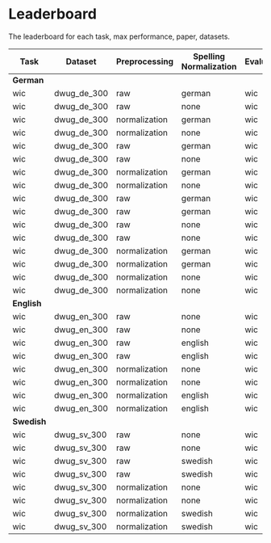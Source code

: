 # Leaderboard

The leaderboard for each task, max performance, paper, datasets.

| Task | Dataset       | Preprocessing  | Spelling Normalization | Evaluation | Model                              | Similarity Metric | Performance (Pearson) | Performance (Spearman) |
|------|---------------|----------------|------------------------|------------|------------------------------------|-------------------|-----------------------|------------------------|
| **German** ||||||||
| wic  | dwug_de_300   | raw            | german                 | wic        | XLMR-Large                         | Cosine            | 0.14                  | 0.16                   |
| wic  | dwug_de_300   | raw            | none                   | wic        | XLMR-Large                         | Cosine            | 0.14                  | 0.16                   |
| wic  | dwug_de_300   | normalization  | german                 | wic        | XLMR-Large                         | Cosine            | 0.13                  | 0.16                   |
| wic  | dwug_de_300   | normalization  | none                   | wic        | XLMR-Large                         | Cosine            | 0.13                  | 0.16                   |
| wic  | dwug_de_300   | raw            | german                 | wic        | XL-Lexeme                          | Cosine            | 0.60                  | 0.56                   |
| wic  | dwug_de_300   | raw            | none                   | wic        | XL-Lexeme                          | Cosine            | 0.60                  | 0.56                   |
| wic  | dwug_de_300   | normalization  | german                 | wic        | XL-Lexeme                          | Cosine            | 0.60                  | 0.56                   |
| wic  | dwug_de_300   | normalization  | none                   | wic        | XL-Lexeme                          | Cosine            | 0.60                  | 0.56                   |
| wic  | dwug_de_300   | raw            | german                 | wic        | deepmistake/WIC_DWUG+XLWSD         | Cosine            | 0.64                  | 0.59                   |
| wic  | dwug_de_300   | raw            | german                 | wic        | deepmistake/WIC+RSS+DWUG+XLWSD     | Cosine            | 0.64                  | 0.60                   |
| wic  | dwug_de_300   | raw            | none                   | wic        | deepmistake/WIC_DWUG+XLWSD         | Cosine            | 0.64                  | 0.59                   |
| wic  | dwug_de_300   | raw            | none                   | wic        | deepmistake/WIC+RSS+DWUG+XLWSD     | Cosine            | 0.64                  | 0.60                   |
| wic  | dwug_de_300   | normalization  | german                 | wic        | deepmistake/WIC_DWUG+XLWSD         | Cosine            | 0.64                  | 0.59                   |
| wic  | dwug_de_300   | normalization  | german                 | wic        | deepmistake/WIC+RSS+DWUG+XLWSD     | Cosine            | 0.64                  | 0.60                   |
| wic  | dwug_de_300   | normalization  | none                   | wic        | deepmistake/WIC_DWUG+XLWSD         | Cosine            | 0.65                  | 0.59                   |
| wic  | dwug_de_300   | normalization  | none                   | wic        | deepmistake/WIC+RSS+DWUG+XLWSD     | Cosine            | 0.64                  | 0.59                   |
| **English** ||||||||
| wic  | dwug_en_300   | raw            | none                   | wic        | deepmistake/WIC_DWUG+XLWSD         | Cosine            | 0.65                  | 0.65                   |
| wic  | dwug_en_300   | raw            | none                   | wic        | deepmistake/WIC+RSS+DWUG+XLWSD     | Cosine            | 0.65                  | 0.63                   |
| wic  | dwug_en_300   | raw            | english                | wic        | deepmistake/WIC_DWUG+XLWSD         | Cosine            | 0.63                  | 0.65                   |
| wic  | dwug_en_300   | raw            | english                | wic        | deepmistake/WIC+RSS+DWUG+XLWSD     | Cosine            | 0.63                  | 0.65                   |
| wic  | dwug_en_300   | normalization  | none                   | wic        | deepmistake/WIC_DWUG+XLWSD         | Cosine            | 0.65                  | 0.65                   |
| wic  | dwug_en_300   | normalization  | none                   | wic        | deepmistake/WIC+RSS+DWUG+XLWSD     | Cosine            | 0.63                  | 0.63                   |
| wic  | dwug_en_300   | normalization  | english                | wic        | deepmistake/WIC_DWUG+XLWSD         | Cosine            | 0.65                  | 0.65                   |
| wic  | dwug_en_300   | normalization  | english                | wic        | deepmistake/WIC+RSS+DWUG+XLWSD     | Cosine            | 0.63                  | 0.63                   |
| **Swedish** ||||||||
| wic  | dwug_sv_300   | raw            | none                   | wic        | deepmistake/WIC_DWUG+XLWSD         | Cosine            | 0.67                  | 0.64                   |
| wic  | dwug_sv_300   | raw            | none                   | wic        | deepmistake/WIC+RSS+DWUG+XLWSD     | Cosine            | 0.66                  | 0.65                   |
| wic  | dwug_sv_300   | raw            | swedish                | wic        | deepmistake/WIC_DWUG+XLWSD         | Cosine            | 0.67                  | 0.64                   |
| wic  | dwug_sv_300   | raw            | swedish                | wic        | deepmistake/WIC+RSS+DWUG+XLWSD     | Cosine            | 0.66                  | 0.65                   |
| wic  | dwug_sv_300   | normalization  | none                   | wic        | deepmistake/WIC_DWUG+XLWSD         | Cosine            | 0.67                  | 0.64                   |
| wic  | dwug_sv_300   | normalization  | none                   | wic        | deepmistake/WIC+RSS+DWUG+XLWSD     | Cosine            | 0.66                  | 0.65                   |
| wic  | dwug_sv_300   | normalization  | swedish                | wic        | deepmistake/WIC_DWUG+XLWSD         | Cosine            | 0.67                  | 0.64                   |
| wic  | dwug_sv_300   | normalization  | swedish                | wic        | deepmistake/WIC+RSS+DWUG+XLWSD     | Cosine            | 0.66                  | 0.65                   |